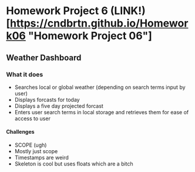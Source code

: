 # Homework Project 6 (LINK!)[https://cndbrtn.github.io/Homework06 "Homework Project 06"]
## Weather Dashboard

### What it does
* Searches local or global weather (depending on search terms input by user)
* Displays forcasts for today
* Displays a five day projected forcast
* Enters user search terms in local storage and retrieves them for ease of access to user

#### Challenges
* SCOPE (ugh)
* Mostly just scope
* Timestamps are weird
* Skeleton is cool but uses floats which are a bitch